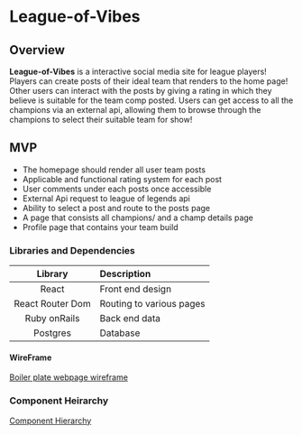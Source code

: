 # League-of-Vibes

## Overview

 **League-of-Vibes** is a interactive social media site for league players! Players can create posts of their ideal team that renders to the home page! Other users can interact with the posts by giving a rating in which they believe is suitable for the team comp posted. Users can get access to all the champions via an external api, allowing them to browse through the champions to select their suitable team for show!

 ## MVP 
 
 - The homepage should render all user team posts
 - Applicable and functional rating system for each post
 - User comments under each posts once accessible
 - External Api request to league of legends api
 - Ability to select a post and route to the posts page
 - A page that consists all champions/ and a champ details page
 - Profile page that contains your team build

 ### Libraries and Dependencies

 |     Library      | Description                                |
| :--------------: | :----------------------------------------- |
|      React       |  Front end design|
|   React Router Dom   |  Routing to various pages|
| Ruby onRails |  Back end data|
|     Postgres      | Database|

#### WireFrame

[Boiler plate webpage wireframe](https://www.figma.com/proto/sQKhfeXwNYJ7ZseYMKZf5d/Untitled?node-id=2%3A2&scaling=min-zoom&page-id=0%3A1)

### Component Heirarchy

[Component Hierarchy](https://www.figma.com/file/1iXAfTaREXWhvH0gp8c86H/Untitled?node-id=0%3A1)